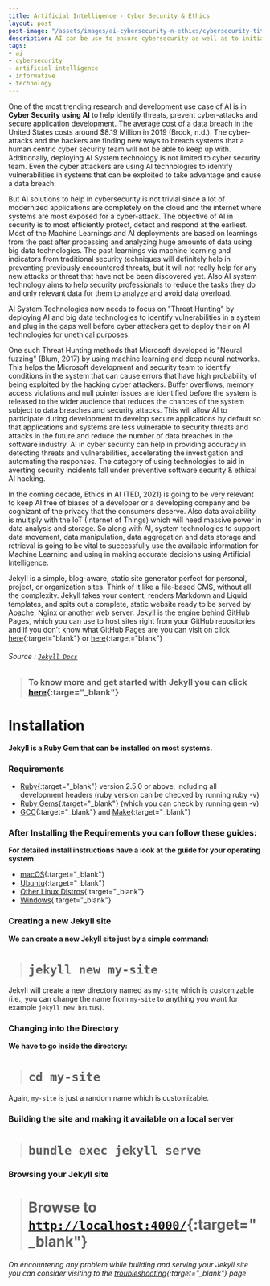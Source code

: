 ```yaml
---
title: Artificial Intelligence - Cyber Security & Ethics
layout: post
post-image: "/assets/images/ai-cybersecurity-n-ethics/cybersecurity-title.webp"
description: AI can be use to ensure cybersecurity as well as to initiate cyber attacks?  What are the best ways AI can help overcome the vulnerabilities during development and testing.
tags:
- ai
- cybersecurity
- artificial intelligence
- informative
- technology
---
```


One of the most trending research and development use case of AI is in <b>Cyber Security using AI</b> to help identify threats, prevent cyber-attacks and secure application development.  The average cost of a data breach in the United States costs around $8.19 Million in 2019 (Brook, n.d.).  The cyber-attacks and the hackers are finding new ways to breach systems that a human centric cyber security team will not be able to keep up with. Additionally, deploying AI System technology is not limited to cyber security team.  Even the cyber attackers are using AI technologies to identify vulnerabilities in systems that can be exploited to take advantage and cause a data breach.

But AI solutions to help in cybersecurity is not trivial since a lot of modernized applications are completely on the cloud and the internet where systems are most exposed for a cyber-attack.  The objective of AI in security is to most efficiently protect, detect and respond at the earliest. Most of the Machine Learnings and AI deployments are based on learnings from the past after processing and analyzing huge amounts of data using big data technologies. The past learnings via machine learning and indicators from traditional security techniques will definitely help in preventing previously encountered threats, but it will not really help for any new attacks or threat that have not be been discovered yet. Also AI system technology aims to help security professionals to reduce the tasks they do and only relevant data for them to analyze and avoid data overload.

AI System Technologies now needs to focus on "Threat Hunting" by deploying AI and big data technologies to identify vulnerabilities in a system and plug in the gaps well before cyber attackers get to deploy their on AI technologies for unethical purposes. 

One such Threat Hunting methods that Microsoft developed is "Neural fuzzing" (Blum, 2017) by using machine learning and deep neural networks. This helps the Microsoft development and security team to identify conditions in the system that can cause errors that have high probability of being exploited by the hacking cyber attackers. Buffer overflows, memory access violations and null pointer issues are identified before the system is released to the wider audience that reduces the chances of the system subject to data breaches and security attacks. This will allow AI to participate during development to develop secure applications by default so that applications and systems are less vulnerable to security threats and attacks in the future and reduce the number of data breaches in the software industry. AI in cyber security can help in providing accuracy in detecting threats and vulnerabilities, accelerating the investigation and automating the responses. The category of using technologies to aid in averting security incidents fall under preventive software security & ethical AI hacking.

In the coming decade, Ethics in AI (TED, 2021) is going to be very relevant to keep AI free of biases of a developer or a developing company and be cognizant of the privacy that the consumers deserve.  Also data availability is multiply with the IoT (Internet of Things) which will need massive power in data analysis and storage.  So along with AI, system technologies to support data movement, data manipulation, data aggregation and data storage and retrieval is going to be vital to successfully use the available information for Machine Learning and using in making accurate decisions using Artificial Intelligence.

Jekyll is a simple, blog-aware, static site generator perfect for personal, project, or organization sites. Think of it like a file-based CMS, without all the complexity. Jekyll takes your content, renders Markdown and Liquid templates, and spits out a complete, static website ready to be served by Apache, Nginx or another web server. Jekyll is the engine behind GitHub Pages, which you can use to host sites right from your GitHub repositories and if you don't know what GitHub Pages are you can visit on click [here](https://help.github.com/en/github/working-with-github-pages/about-github-pages){:target="blank"} or [here](https://pages.github.com/){:target="blank"}
###### Source : [`Jekyll Docs`](https://jekyllrb.com/docs/)

> ### To know more and get started with Jekyll you can click [here](https://jekyllrb.com/){:targe="_blank"}
	
# Installation
**Jekyll is a Ruby Gem that can be installed on most systems.**
### Requirements
* [Ruby](https://www.ruby-lang.org/en/downloads/){:target="_blank"} version 2.5.0 or above, including all development headers (ruby version can be checked by running ruby -v)
* [Ruby Gems](https://rubygems.org/pages/download){:target="_blank"} (which you can check by running gem -v)
* [GCC](https://gcc.gnu.org/install/){:target="_blank"} and [Make](https://www.gnu.org/software/make/){:target="_blank"}

### After Installing the Requirements you can follow these guides:
**For detailed install instructions have a look at the guide for your operating system.**
* [macOS](https://jekyllrb.com/docs/installation/macos/){:target="_blank"}
* [Ubuntu](https://jekyllrb.com/docs/installation/ubuntu/){:target="_blank"}
* [Other Linux Distros](https://jekyllrb.com/docs/installation/other-linux/){:target="_blank"}
* [Windows](https://jekyllrb.com/docs/installation/windows/){:target="_blank"}

### Creating a new Jekyll site
**We can create a new Jekyll site just by a simple command:**<br>
> # `jekyll new my-site`

Jekyll will create a new directory named as `my-site` which is customizable (i.e., you can change the name from `my-site` to anything you want for example `jekyll new brutus`).

### Changing into the Directory
**We have to go inside the directory:**<br>
> # `cd my-site`

Again, `my-site` is just a random name which is customizable.

### Building the site and making it available on a local server
> # `bundle exec jekyll serve`

### Browsing your Jekyll site
> # Browse to [`http://localhost:4000/`](http://localhost:4000/){:target="_blank"}

###### On encountering any problem while building and serving your Jekyll site you can consider visiting to the [troubleshooting](https://jekyllrb.com/docs/troubleshooting/#configuration-problems){:target="_blank"} page